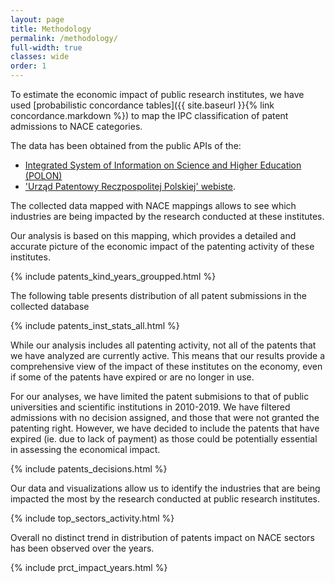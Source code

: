 ```yaml
---
layout: page
title: Methodology
permalink: /methodology/
full-width: true
classes: wide
order: 1
---
```



To estimate the economic impact of public research institutes, we have used [probabilistic concordance tables]({{ site.baseurl }}{% link concordance.markdown %}) to map the IPC classification of patent admissions to NACE categories.


The data has been obtained from the public APIs of the:
- [Integrated System of Information on Science and Higher Education (POLON)](https://polon.nauka.gov.pl/siec-polon)  
- ['Urząd Patentowy Reczpospolitej Polskiej' webiste](https://uprp.gov.pl/).

The collected data mapped with NACE mappings allows to see which industries are being impacted by the research conducted at these institutes.

Our analysis is based on this mapping, which provides a detailed and accurate picture of the economic impact of the patenting activity of these institutes.

{% include patents_kind_years_groupped.html %}


The following table presents distribution of all patent submissions in the collected database


{% include patents_inst_stats_all.html %}


While our analysis includes all patenting activity, not all of the patents that we have analyzed are currently active. 
This means that our results provide a comprehensive view of the impact of these institutes on the economy, even if some of the patents have expired or are no longer in use.

For our analyses, we have limited the patent submisions to that of public universities and scientific institutions in 2010-2019. 
We have filtered admissions with no decision assigned, and those that were not granted the patenting right. 
However, we have decided to include the patents that have expired (ie. due to lack of payment) as those could be potentially essential in assessing the economical impact.


{% include patents_decisions.html %}


Our data and visualizations allow us to identify the industries that are being impacted the most by the research conducted at public research institutes. 


{% include top_sectors_activity.html %}


Overall no distinct trend in distribution of patents impact on NACE sectors has been observed over the years.

{% include prct_impact_years.html %}